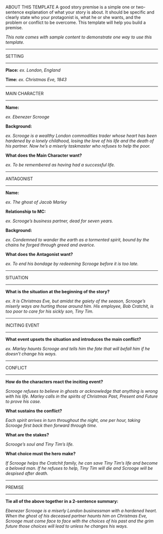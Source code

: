 ---
---
ABOUT THIS TEMPLATE
A good story premise is a simple one or two-sentence explanation of what your story is about. It should be specific and clearly state who your protagonist is, what he or she wants, and the problem or conflict to be overcome. This template will help you build a premise.

_This note comes with sample content to demonstrate one way to use this template._

* * *

SETTING

* * *

**Place:**
_ex. London, England_

**Time:**
_ex. Christmas Eve, 1843_

* * *

MAIN CHARACTER

* * *

**Name:**

_ex. Ebenezer Scrooge_

**Background:**

_ex. Scrooge is a wealthy London commodities trader whose heart has been hardened by a lonely childhood, losing the love of his life and the death of his partner. Now he’s a miserly taskmaster who refuses to help the poor._

**What does the Main Character want?**

_ex. To be remembered as having had a successful life._

* * *

ANTAGONIST

* * *

**Name:**

_ex. The ghost of Jacob Marley_

**Relationship to MC:**

_ex. Scrooge’s business partner, dead for seven years._

**Background:**

_ex. Condemned to wander the earth as a tormented spirit, bound by the chains he forged through greed and avarice._

**What does the Antagonist want?**

_ex. To end his bondage by redeeming Scrooge before it is too late._

* * *

SITUATION

* * *

**What is the situation at the beginning of the story?**

_ex. It is Christmas Eve, but amidst the gaiety of the season, Scrooge’s miserly ways are hurting those around him. His employee, Bob Cratchit, is too poor to care for his sickly son, Tiny Tim._

* * *

INCITING EVENT

* * *

**What event upsets the situation and introduces the main conflict?**

_ex. Marley haunts Scrooge and tells him the fate that will befall him if he doesn’t change his ways._

* * *

CONFLICT

* * *

**How do the characters react the inciting event?**

_Scrooge refuses to believe in ghosts or acknowledge that anything is wrong with his life. Marley calls in the spirits of Christmas Past, Present and Future to prove his case._

**What sustains the conflict?**

_Each spirit arrives in turn throughout the night, one per hour, taking Scrooge first back then forward through time._

**What are the stakes?**

_Scrooge’s soul and Tiny Tim’s life._

**What choice must the hero make?**

_If Scrooge helps the Cratchit family, he can save Tiny Tim’s life and become a beloved man. If he refuses to help, Tiny Tim will die and Scrooge will be despised after death._

* * *

PREMISE

* * *

**Tie all of the above together in a 2-sentence summary:**

_Ebenezer Scrooge is a miserly London businessman with a hardened heart. When the ghost of his deceased partner haunts him on Christmas Eve, Scrooge must come face to face with the choices of his past and the grim future those choices will lead to unless he changes his ways._
